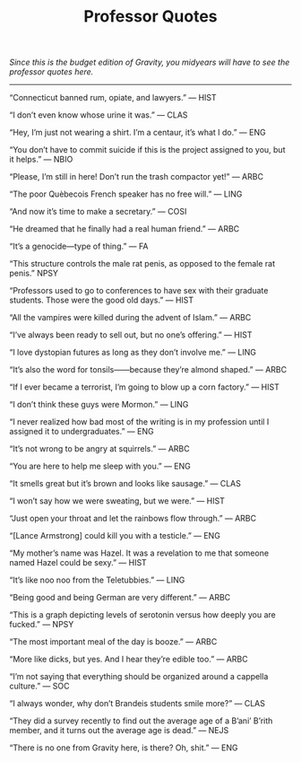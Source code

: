 ﻿---
layout: post
title: Professor Quotes
---

*Since this is the budget edition of Gravity, you midyears will have to see the professor quotes here.*

***

“Connecticut banned rum, opiate, and lawyers.” — HIST

“I don’t even know whose urine it was.” — CLAS

“Hey, I’m just not wearing a shirt. I’m a centaur, it’s what I do.” — ENG

“You don’t have to commit suicide if this is the project assigned to you, but it helps.”  — NBIO

“Please, I’m still in here! Don’t run the trash compactor yet!” — ARBC

“The poor Quèbecois French speaker has no free will.” — LING

“And now it’s time to make a secretary.” — COSI

“He dreamed that he finally had a real human friend.” — ARBC

“It’s a genocide—type of thing.” — FA

“This structure controls the male rat penis, as opposed to the female rat penis.”  NPSY

“Professors used to go to conferences to have sex with their graduate students. Those were the good old days.” — HIST

“All the vampires were killed during the advent of Islam.”  — ARBC

“I’ve always been ready to sell out, but no one’s offering.” — HIST

“I love dystopian futures as long as they don’t involve me.”  — LING

“It’s also the word for tonsils——because they’re almond shaped.”  — ARBC

“If I ever became a terrorist, I’m going to blow up a corn factory.” — HIST

“I don’t think these guys were Mormon.” — LING

“I never realized how bad most of the writing is in my profession until I assigned it to undergraduates.” — ENG

“It’s not wrong to be angry at squirrels.”  — ARBC

“You are here to help me sleep with you.” — ENG

“It smells great but it’s brown and looks like sausage.” — CLAS

“I won’t say how we were sweating, but we were.” — HIST

“Just open your throat and let the rainbows flow through.” — ARBC

“[Lance Armstrong] could kill you with a testicle.” — ENG

“My mother’s name was Hazel. It was a revelation to me that someone named Hazel could be sexy.” — HIST

“It’s like noo noo from the Teletubbies.” — LING

“Being good and being German are very different.” — ARBC

“This is a graph depicting levels of serotonin versus how deeply you are fucked.” — NPSY

“The most important meal of the day is booze.” — ARBC

“More like dicks, but yes. And I hear they’re edible too.” — ARBC

“I’m not saying that everything should be organized around a cappella culture.” — SOC

“I always wonder, why don’t Brandeis students smile more?” — CLAS

“They did a survey recently to find out the average age of a B’ani’ B’rith member, and it turns out the average age is dead.” — NEJS

“There is no one from Gravity here, is there? Oh, shit.” — ENG